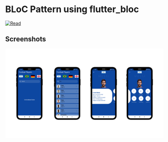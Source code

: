 # BLoC Pattern using flutter_bloc
<a target="_blank" href='https://medium.com/flutter-community/implementing-bloc-pattern-using-flutter-bloc-62a62e0319b5'><img alt='Read' src='https://miro.medium.com/max/968/1*uLuWzCXfq2rt1t_TkuLB8A.png' height='48px'/></a>
## Screenshots
<img src="20190926_032927_0000.png">

